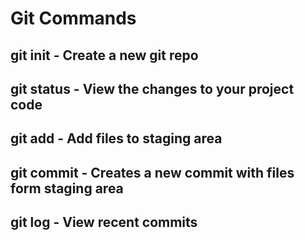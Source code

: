 # Git Commands

## git init - Create a new git repo
## git status -  View the changes to your project code
## git add - Add files to staging area
## git commit - Creates a new commit with files form staging area
## git log - View recent commits